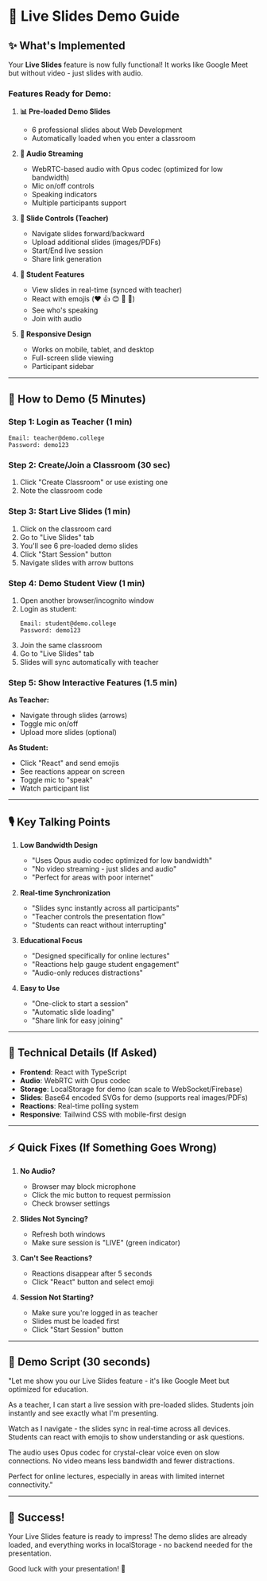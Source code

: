 # 🎯 Live Slides Demo Guide

## ✨ What's Implemented

Your **Live Slides** feature is now fully functional! It works like Google Meet but without video - just slides with audio.

### Features Ready for Demo:

1. **📊 Pre-loaded Demo Slides**
   - 6 professional slides about Web Development
   - Automatically loaded when you enter a classroom

2. **🎤 Audio Streaming**
   - WebRTC-based audio with Opus codec (optimized for low bandwidth)
   - Mic on/off controls
   - Speaking indicators
   - Multiple participants support

3. **🎨 Slide Controls (Teacher)**
   - Navigate slides forward/backward
   - Upload additional slides (images/PDFs)
   - Start/End live session
   - Share link generation

4. **👥 Student Features**
   - View slides in real-time (synced with teacher)
   - React with emojis (❤️ 👍 😊 🙋 💬)
   - See who's speaking
   - Join with audio

5. **📱 Responsive Design**
   - Works on mobile, tablet, and desktop
   - Full-screen slide viewing
   - Participant sidebar

---

## 🚀 How to Demo (5 Minutes)

### Step 1: Login as Teacher (1 min)
```
Email: teacher@demo.college
Password: demo123
```

### Step 2: Create/Join a Classroom (30 sec)
1. Click "Create Classroom" or use existing one
2. Note the classroom code

### Step 3: Start Live Slides (1 min)
1. Click on the classroom card
2. Go to "Live Slides" tab
3. You'll see 6 pre-loaded demo slides
4. Click "Start Session" button
5. Navigate slides with arrow buttons

### Step 4: Demo Student View (1 min)
1. Open another browser/incognito window
2. Login as student:
   ```
   Email: student@demo.college
   Password: demo123
   ```
3. Join the same classroom
4. Go to "Live Slides" tab
5. Slides will sync automatically with teacher

### Step 5: Show Interactive Features (1.5 min)
**As Teacher:**
- Navigate through slides (arrows)
- Toggle mic on/off
- Upload more slides (optional)

**As Student:**
- Click "React" and send emojis
- See reactions appear on screen
- Toggle mic to "speak"
- Watch participant list

---

## 🎙️ Key Talking Points

1. **Low Bandwidth Design**
   - "Uses Opus audio codec optimized for low bandwidth"
   - "No video streaming - just slides and audio"
   - "Perfect for areas with poor internet"

2. **Real-time Synchronization**
   - "Slides sync instantly across all participants"
   - "Teacher controls the presentation flow"
   - "Students can react without interrupting"

3. **Educational Focus**
   - "Designed specifically for online lectures"
   - "Reactions help gauge student engagement"
   - "Audio-only reduces distractions"

4. **Easy to Use**
   - "One-click to start a session"
   - "Automatic slide loading"
   - "Share link for easy joining"

---

## 🔧 Technical Details (If Asked)

- **Frontend**: React with TypeScript
- **Audio**: WebRTC with Opus codec
- **Storage**: LocalStorage for demo (can scale to WebSocket/Firebase)
- **Slides**: Base64 encoded SVGs for demo (supports real images/PDFs)
- **Reactions**: Real-time polling system
- **Responsive**: Tailwind CSS with mobile-first design

---

## ⚡ Quick Fixes (If Something Goes Wrong)

1. **No Audio?**
   - Browser may block microphone
   - Click the mic button to request permission
   - Check browser settings

2. **Slides Not Syncing?**
   - Refresh both windows
   - Make sure session is "LIVE" (green indicator)

3. **Can't See Reactions?**
   - Reactions disappear after 5 seconds
   - Click "React" button and select emoji

4. **Session Not Starting?**
   - Make sure you're logged in as teacher
   - Slides must be loaded first
   - Click "Start Session" button

---

## 📝 Demo Script (30 seconds)

"Let me show you our Live Slides feature - it's like Google Meet but optimized for education.

As a teacher, I can start a live session with pre-loaded slides. Students join instantly and see exactly what I'm presenting.

Watch as I navigate - the slides sync in real-time across all devices. Students can react with emojis to show understanding or ask questions.

The audio uses Opus codec for crystal-clear voice even on slow connections. No video means less bandwidth and fewer distractions.

Perfect for online lectures, especially in areas with limited internet connectivity."

---

## 🎉 Success!

Your Live Slides feature is ready to impress! The demo slides are already loaded, and everything works in localStorage - no backend needed for the presentation.

Good luck with your presentation! 🚀
